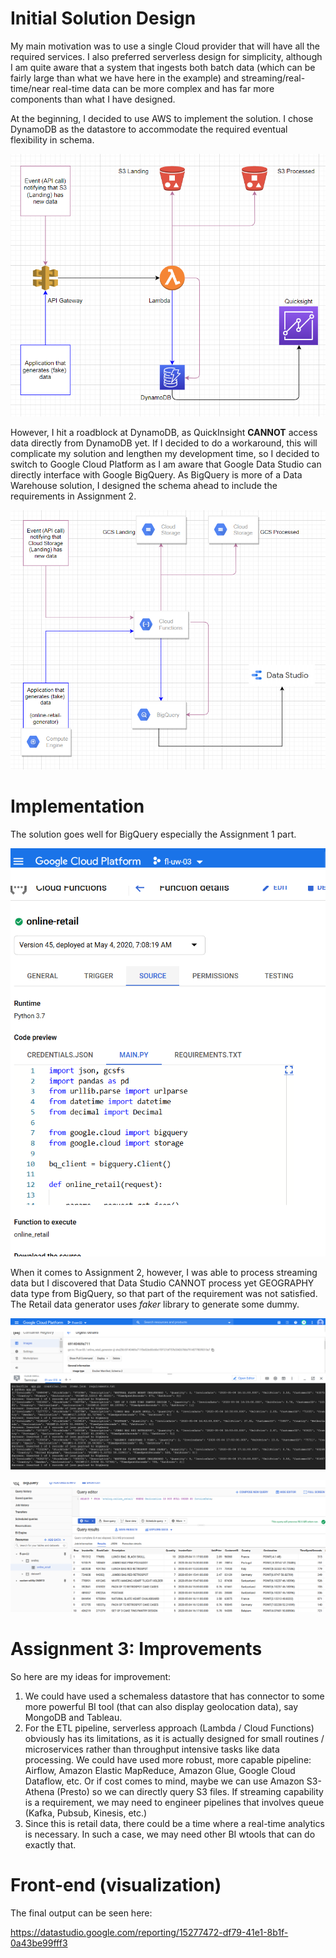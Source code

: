 
# Initial Solution Design

My main motivation was to use a single Cloud provider that will have all the required services. I also preferred serverless design for simplicity, although I am quite aware that a system that ingests both batch data (which can be fairly large than what we have here in the example) and streaming/real-time/near real-time data can be more complex and has far more components than what I have designed.

At the beginning, I decided to use AWS to implement the solution. I chose DynamoDB as the datastore to accommodate the required eventual flexibility in schema.

![AWS Solution Diagram](https://github.com/menorah84/sr_data_engineer_assessment/blob/master/img/aws_solutions_diagram.png)

However, I hit a roadblock at DynamoDB, as QuickInsight **CANNOT** access data directly from DynamoDB yet. If I decided to do a workaround, this will complicate my solution and lengthen my development time, so I decided to switch to Google Cloud Platform as I am aware that Google Data Studio can directly interface with Google BigQuery. As BigQuery is more of a Data Warehouse solution, I designed the schema ahead to include the requirements in Assignment 2.

![GCP Solution Diagram](https://github.com/menorah84/sr_data_engineer_assessment/blob/master/img/gcp_solutions_diagram.png)

# Implementation

The solution goes well for BigQuery especially the Assignment 1 part.

![GCP Cloud Functions](https://github.com/menorah84/sr_data_engineer_assessment/blob/master/img/gcp_cloud_functions.png)

When it comes to Assignment 2, however, I was able to process streaming data but I discovered that Data Studio CANNOT process yet GEOGRAPHY data type from BigQuery, so that part of the requirement was not satisfied. The Retail data generator uses *faker* library to generate some dummy.

![Online Retail Generator](https://github.com/menorah84/sr_data_engineer_assessment/blob/master/img/gcp_online_retail_generator.png)

![GCP BigQuery](https://github.com/menorah84/sr_data_engineer_assessment/blob/master/img/gcp_bigquery.png)

# Assignment 3: Improvements

So here are my ideas for improvement:
1. We could have used a schemaless datastore that has connector to some more powerful BI tool (that can also display geolocation data), say MongoDB and Tableau.
2. For the ETL pipeline, serverless approach (Lambda / Cloud Functions) obviously has its limitations, as it is actually designed for small routines / microservices rather than  throughput intensive tasks like data processing. We could have used more robust, more capable pipeline: Airflow, Amazon Elastic MapReduce, Amazon Glue, Google Cloud Dataflow, etc. Or if cost comes to mind, maybe we can use Amazon S3-Athena (Presto) so we can directly query S3 files. If streaming capability is a requirement, we may need to engineer pipelines that involves queue (Kafka, Pubsub, Kinesis, etc.)
3. Since this is retail data, there could be a time where a real-time analytics is necessary. In such a case, we may need other BI wtools that can do exactly that. 

# Front-end (visualization)

The final output can be seen here:

https://datastudio.google.com/reporting/15277472-df79-41e1-8b1f-0a43be99fff3
